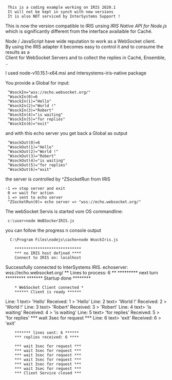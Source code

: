 ~~~
 This is a coding example working on IRIS 2020.1  
 It will not be kept in synch with new versions      
 It is also NOT serviced by InterSystems Support !   
~~~  

This is now the version compatible to IRIS unsing _IRIS Native API for Node.js_   
which is significantly different from the interface availaible for Caché.  

Node / JavaScript have wide reputation to work as a WebSocket client.  
By using the IRIS adapter it becomes easy to control it and to consume the results as a   
Client for WebSocket Servers and to collect the replies in Caché, Ensemble, ..   

I used node-v10.15.1-x64.msi and intersystems-iris-native package

You provide a Global for input:

     ^WsockIn="wss://echo.websocket.org/"
     ^WsockIn(0)=6
     ^WsockIn(1)="Hello"
     ^WsockIn(2)="World !"
     ^WsockIn(3)="Robert"
     ^WsockIn(4)="is waiting"
     ^WsockIn(5)="for replies"
     ^WsockIn(6)="exit"

and with this echo server you get back a Global as output

     ^WsockOut(0)=6
     ^WsockOut(1)="Hello"
     ^WsockOut(2)="World !"
     ^WsockOut(3)="Robert"
     ^WsockOut(4)="is waiting"
     ^WsockOut(5)="for replies"
     ^WsockOut(6)="exit"

the server is controlled by ^ZSocketRun from IRIS   
 
    -1 => stop server and exit  
     0 => wait for action  
     1 => sent to echo server  
     ^ZSocketRun(0)= echo server => "wss://echo.websocket.org/"  

The webSocket Servis is started vom OS commandline:  

     c:\user>node WeBSockerIRIS.js
          
you can follow the progress n console output

      C:\Program Files\nodejs\cache>node WsockIris.js

        *****************************
        *** no IRIS host defined ****
        Connect to IRIS on: localhost
  Successfully connected to InterSystems IRIS.
        echoserver:  wss://echo.websocket.org/
        ** Lines to process: 6 **
        ********* next turn *********
        ******* Startup done ********

        * WebSocket Client connected *
        ****** Client is ready ******
Line: 1 text> 'Hello'
Received: 1 > 'Hello'
Line: 2 text> 'World !'
Received: 2 > 'World !'
Line: 3 text> 'Robert'
Received: 3 > 'Robert'
Line: 4 text> 'is waiting'
Received: 4 > 'is waiting'
Line: 5 text> 'for replies'
Received: 5 > 'for replies'
        *** wait 3sec for request ***
Line: 6 text> 'exit'
Received: 6 > 'exit'

        ******* lines sent: 6 ******
        *** replies received: 6 ****

        *** wait 3sec for request ***
        *** wait 3sec for request ***
        *** wait 3sec for request ***
        *** wait 3sec for request ***
        *** wait 3sec for request ***
        *** wait 3sec for request ***
        *** Client Service closed ***
